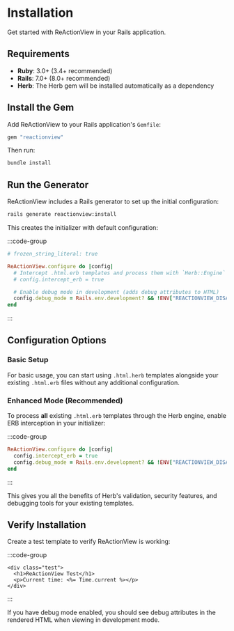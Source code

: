 # Installation

Get started with ReActionView in your Rails application.

## Requirements

- **Ruby**: 3.0+ (3.4+ recommended)
- **Rails**: 7.0+ (8.0+ recommended)
- **Herb**: The Herb gem will be installed automatically as a dependency

## Install the Gem

Add ReActionView to your Rails application's `Gemfile`:

```ruby
gem "reactionview"
```

Then run:

```bash
bundle install
```

## Run the Generator

ReActionView includes a Rails generator to set up the initial configuration:

```bash
rails generate reactionview:install
```

This creates the initializer with default configuration:

:::code-group
```ruby [config/initializers/reactionview.rb]
# frozen_string_literal: true

ReActionView.configure do |config|
  # Intercept .html.erb templates and process them with `Herb::Engine` for enhanced features
  # config.intercept_erb = true

  # Enable debug mode in development (adds debug attributes to HTML)
  config.debug_mode = Rails.env.development? && !ENV["REACTIONVIEW_DISABLE_DEBUG_MODE"]
end
```
:::

## Configuration Options

### Basic Setup

For basic usage, you can start using `.html.herb` templates alongside your existing `.html.erb` files without any additional configuration.

### Enhanced Mode (Recommended)

To process **all** existing `.html.erb` templates through the Herb engine, enable ERB interception in your initializer:

:::code-group
```ruby [config/initializers/reactionview.rb]
ReActionView.configure do |config|
  config.intercept_erb = true
  config.debug_mode = Rails.env.development? && !ENV["REACTIONVIEW_DISABLE_DEBUG_MODE"]
end
```
:::

This gives you all the benefits of Herb's validation, security features, and debugging tools for your existing templates.

## Verify Installation

Create a test template to verify ReActionView is working:

:::code-group
```erb [app/views/test/index.html.herb]
<div class="test">
  <h1>ReActionView Test</h1>
  <p>Current time: <%= Time.current %></p>
</div>
```
:::

If you have debug mode enabled, you should see debug attributes in the rendered HTML when viewing in development mode.
